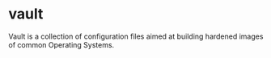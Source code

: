 # vault
Vault is a collection of configuration files aimed at building hardened images of common Operating Systems.

